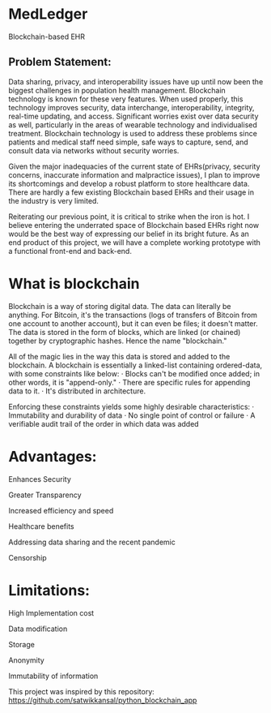 # MedLedger
Blockchain-based EHR

## Problem Statement:
Data sharing, privacy, and interoperability issues have up until now been the biggest challenges in population health management. Blockchain technology is known for these very features. When used properly, this technology improves security, data interchange, interoperability, integrity, real-time updating, and access. Significant worries exist over data security as well, particularly in the areas of wearable technology and individualised treatment. Blockchain technology is used to address these problems since patients and medical staff need simple, safe ways to capture, send, and consult data via networks without security worries.

Given the major inadequacies of the current state of EHRs(privacy, security concerns, inaccurate information and malpractice issues), I plan to improve its shortcomings and develop a robust platform to store healthcare data. There are hardly a few existing Blockchain based EHRs and their usage in the industry is very limited.

Reiterating our previous point, it is critical to strike when the iron is hot. I believe entering the underrated space of Blockchain based EHRs right now would be the best way of expressing our belief in its bright future. As an end product of this project, we will have a complete working prototype with a functional front-end and back-end.

# What is blockchain
Blockchain is a way of storing digital data. The data can literally be anything. For Bitcoin, it's the transactions (logs of transfers of Bitcoin from one account to another account), but it can even be files; it doesn't matter. The data is stored in the form of blocks, which are linked (or chained) together by cryptographic hashes. Hence the name "blockchain."

All of the magic lies in the way this data is stored and added to the blockchain. A blockchain is essentially a linked-list containing ordered-data, with some
constraints like below:
·         Blocks can't be modified once added; in other words, it is "append-only."
·         There are specific rules for appending data to it.
·         It's distributed in architecture.

Enforcing these constraints yields some highly desirable characteristics:
·         Immutability and durability of data
·         No single point of control or failure
·         A verifiable audit trail of the order in which data was added

# Advantages:

Enhances Security

Greater Transparency

Increased efficiency and speed

Healthcare benefits

Addressing data sharing and the recent pandemic

Censorship

# Limitations:

High Implementation cost

Data modification

Storage

Anonymity

Immutability of information

This project was inspired by this repository:  https://github.com/satwikkansal/python_blockchain_app

